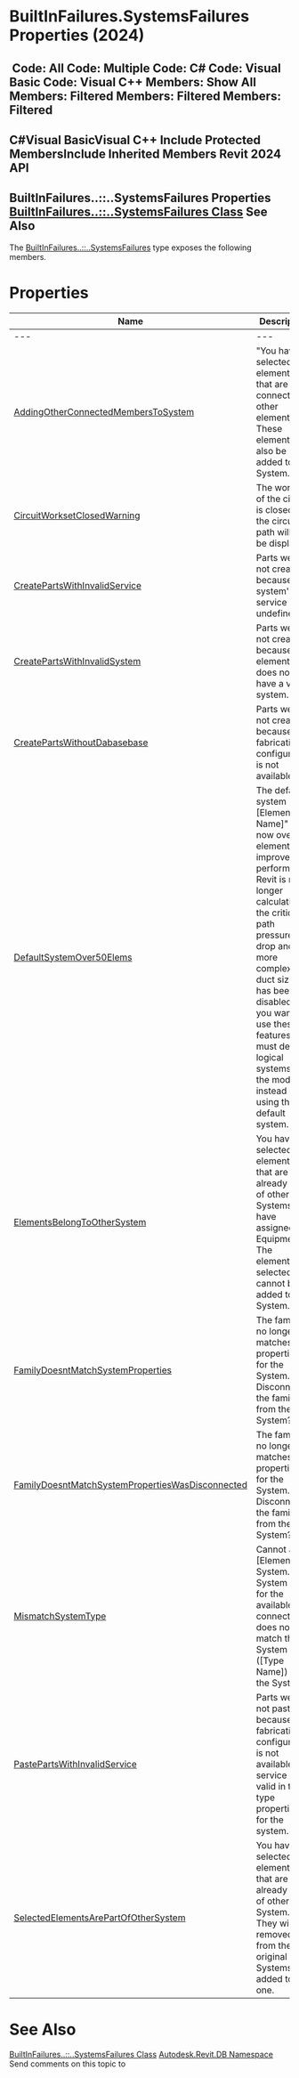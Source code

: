 # BuiltInFailures.SystemsFailures Properties (2024)

﻿
 Code: All Code: Multiple Code: C# Code: Visual Basic Code: Visual C++  Members: Show All Members: Filtered Members: Filtered Members: Filtered   
---  
C#Visual BasicVisual C++
Include Protected MembersInclude Inherited Members
Revit 2024 API  
---  
BuiltInFailures..::..SystemsFailures Properties  
[BuiltInFailures..::..SystemsFailures Class](b67f74b9-4336-74df-edd9-04f5d08be033.md "BuiltInFailures.SystemsFailures Class") See Also  
---  
The [BuiltInFailures..::..SystemsFailures](b67f74b9-4336-74df-edd9-04f5d08be033.md "BuiltInFailures.SystemsFailures Class") type exposes the following members.
# Properties
| Name | Description |
| --- | --- |
| --- | --- | --- |
| [AddingOtherConnectedMembersToSystem](133f856d-40c2-69f3-85c3-09e76d765ce4.md "AddingOtherConnectedMembersToSystem Property") | "You have selected elements that are connected to other elements. These elements will also be added to the System." |
| [CircuitWorksetClosedWarning](76cb7994-3b2c-7165-e55b-f68f7f251466.md "CircuitWorksetClosedWarning Property") | The workset of the circuit is closed so the circuit path will not be displayed. |
| [CreatePartsWithInvalidService](25f4466d-4d97-7e2c-b18e-ac36a68c13db.md "CreatePartsWithInvalidService Property") | Parts were not created because a system's service is undefined. |
| [CreatePartsWithInvalidSystem](47a9fb33-6f6e-48e6-7669-cc55eccf50b0.md "CreatePartsWithInvalidSystem Property") | Parts were not created because the element does not have a valid system. |
| [CreatePartsWithoutDabasebase](958dfb81-31ae-31a9-44f2-1677d208b9cf.md "CreatePartsWithoutDabasebase Property") | Parts were not created because fabrication configuration is not available. |
| [DefaultSystemOver50Elems](2b86cc00-8b73-8051-3b8b-fb42e038cf9b.md "DefaultSystemOver50Elems Property") | The default system "[Element Name]" is now over 50 elements. To improve performance, Revit is no longer calculating the critical path pressure drop and the more complex duct sizing has been disabled. If you want to use these features, you must define logical systems in the model instead of using the default system. |
| [ElementsBelongToOtherSystem](fb984692-75d6-cbc8-713f-045ea659e6cf.md "ElementsBelongToOtherSystem Property") | You have selected elements that are already part of other Systems that have assigned Equipment. The elements you selected cannot be added to this System. |
| [FamilyDoesntMatchSystemProperties](9a174eba-9752-2a68-bf3e-f7aa312e985f.md "FamilyDoesntMatchSystemProperties Property") | The family no longer matches the properties for the System. Disconnect the family from the System? |
| [FamilyDoesntMatchSystemPropertiesWasDisconnected](c9a522bf-4c30-2c2d-e9fb-5d4acd612883.md "FamilyDoesntMatchSystemPropertiesWasDisconnected Property") | The family no longer matches the properties for the System. Disconnect the family from the System? |
| [MismatchSystemType](0ae47e5c-e3d7-8b55-ea21-7c68f9e6042b.md "MismatchSystemType Property") | Cannot add [Element] to System. The System Type for the available connector does not match the System Type ([Type Name]) for the System. |
| [PastePartsWithInvalidService](4a702bcd-4082-2064-bf72-a81aae4e2f5a.md "PastePartsWithInvalidService Property") | Parts were not pasted because fabrication configuration is not available or service is not valid in the type properties for the system. |
| [SelectedElementsArePartOfOtherSystem](21a51967-222d-a20b-195a-ccc25b0d2c8a.md "SelectedElementsArePartOfOtherSystem Property") | You have selected elements that are already part of other System. They will be removed from the original Systems and added to this one. |

# See Also
[BuiltInFailures..::..SystemsFailures Class](b67f74b9-4336-74df-edd9-04f5d08be033.md "BuiltInFailures.SystemsFailures Class")
[Autodesk.Revit.DB Namespace](87546ba7-461b-c646-cbb1-2cb8f5bff8b2.md "Autodesk.Revit.DB Namespace")
Send comments on this topic to 